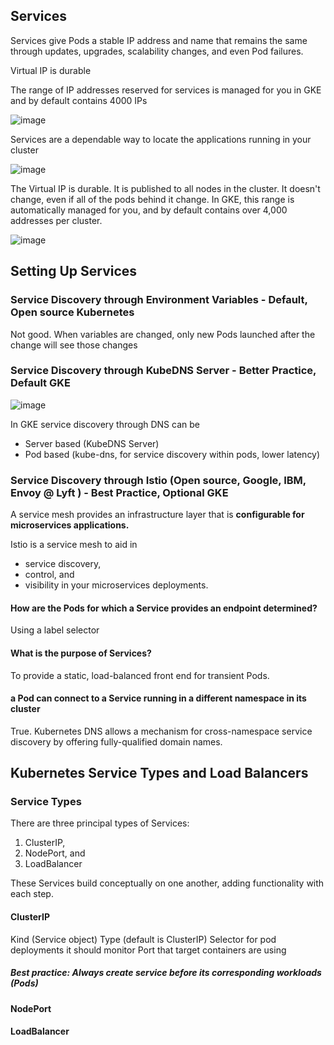 ## Services
Services give Pods a stable IP address
and name that remains the same through updates, upgrades, scalability changes, and
even Pod failures. 

Virtual IP is durable

The range of IP addresses reserved for services is managed for you in GKE and by default contains 4000 IPs

![image](https://user-images.githubusercontent.com/40435982/143908666-f1d95e59-938d-4eaf-89fb-fca13c185d75.png)

Services are a dependable way to locate the
applications running in your cluster

![image](https://user-images.githubusercontent.com/40435982/143530536-05dfb2bd-c367-4198-9696-bf7be403f66e.png)

The Virtual IP is durable. It is published to all nodes in the cluster. It doesn't change,
even if all of the pods behind it change.
In GKE, this range is automatically managed for you, and by default contains over
4,000 addresses per cluster.

![image](https://user-images.githubusercontent.com/40435982/143530549-34eb2500-4f41-49e9-90a7-3dfe75d3aebb.png)
## Setting Up Services
### Service Discovery through Environment Variables - Default, Open source Kubernetes
Not good. When variables are changed, only new Pods launched after the change will see those changes

### Service Discovery through KubeDNS Server - Better Practice, Default GKE
![image](https://user-images.githubusercontent.com/40435982/143922553-ab38bff0-faca-4acb-ae65-e071c9a9ab7b.png)

In GKE service discovery through DNS can be 
- Server based (KubeDNS Server)
- Pod based (kube-dns, for service discovery within pods, lower latency)

### Service Discovery through Istio (Open source, Google, IBM, Envoy @ Lyft ) - Best Practice, Optional GKE

A service mesh provides an infrastructure layer that is **configurable for microservices
applications.** 

Istio is a service mesh to aid in 
- service discovery, 
- control, and 
- visibility in your microservices deployments. 

#### How are the Pods for which a Service provides an endpoint determined?
Using a label selector

#### What is the purpose of Services?
To provide a static, load-balanced front end for transient Pods.

#### a Pod can connect to a Service running in a different namespace in its cluster
True. Kubernetes DNS allows a mechanism for cross-namespace service discovery by offering fully-qualified domain names.

## Kubernetes Service Types and Load Balancers
### Service Types
There are three principal types of Services: 
1. ClusterIP, 
2. NodePort, and 
3. LoadBalancer

These Services build conceptually on one another, adding functionality with each
step. 

#### ClusterIP
Kind (Service object)
Type (default is ClusterIP)
Selector for pod deployments it should monitor 
Port that target containers are using

##### Best practice: Always create service before its corresponding workloads (Pods)

#### NodePort

#### LoadBalancer
